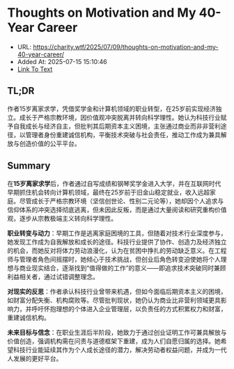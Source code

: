# Thoughts on Motivation and My 40-Year Career
- URL: https://charity.wtf/2025/07/09/thoughts-on-motivation-and-my-40-year-career/
- Added At: 2025-07-15 15:10:46
- [Link To Text](2025-07-15-thoughts-on-motivation-and-my-40-year-career_raw.md)

## TL;DR


作者15岁离家求学，凭借奖学金和计算机领域的职业转型，在25岁前实现经济独立。成长于严格宗教环境，因价值观冲突脱离并转向科学理性。她认为科技行业赋予自我成长与经济自主，但批判其后期资本主义困境，主张通过商业而非非营利途径，以管理者身份重建诚信机构，平衡技术突破与社会责任，推动工作成为兼具解放与创造价值的公平平台。

## Summary


在**15岁离家求学**后，作者通过自写成绩和钢琴奖学金进入大学，并在互联网时代早期抓住机会转向计算机领域，最终在25岁前于旧金山稳定就业，收入远超家庭。尽管成长于严格宗教环境（坚信创世论、性别二元论等），她却因个人追求与信仰体系的冲突选择彻底逃离，但未因此反叛，而是通过大量阅读和研究重构价值观，逐步从宗教极端主义转向科学理性。  

**职业转变与动力**：早期工作是逃离家庭困境的工具，但随着对技术行业深度参与，她发现工作成为自我解放和成长的途径。科技行业提供了协作、创造力及经济独立的机会，而她反对将体力劳动浪漫化，认为在贫困中挣扎的劳动缺乏意义。在工程师与管理者角色间摇摆时，她倾心于技术挑战，但创业后角色转变迫使她将个人理想与商业现实结合，逐渐找到“值得做的工作”的意义——即追求技术突破同时兼顾利益相关者，通过试错调整理念。  

**对现实的反思**：作者承认科技行业曾带来机遇，但如今面临后期资本主义的困境，如财富分配失衡、机构腐败等。尽管批判现状，她仍认为商业比非营利领域更具影响力，并呼吁怀抱理想的个体进入企业管理层，以负责任的方式积累权力和财富，重建诚信机构。  

**未来目标与信念**：在职业生涯后半阶段，她致力于通过创业证明工作可兼具解放与价值创造，强调机构需在问责与道德框架下重建，成为人们自愿归属的选择。她希望科技行业能延续其作为个人成长途径的潜力，解决劳动者权益问题，并成为一代人发展的更好平台。
